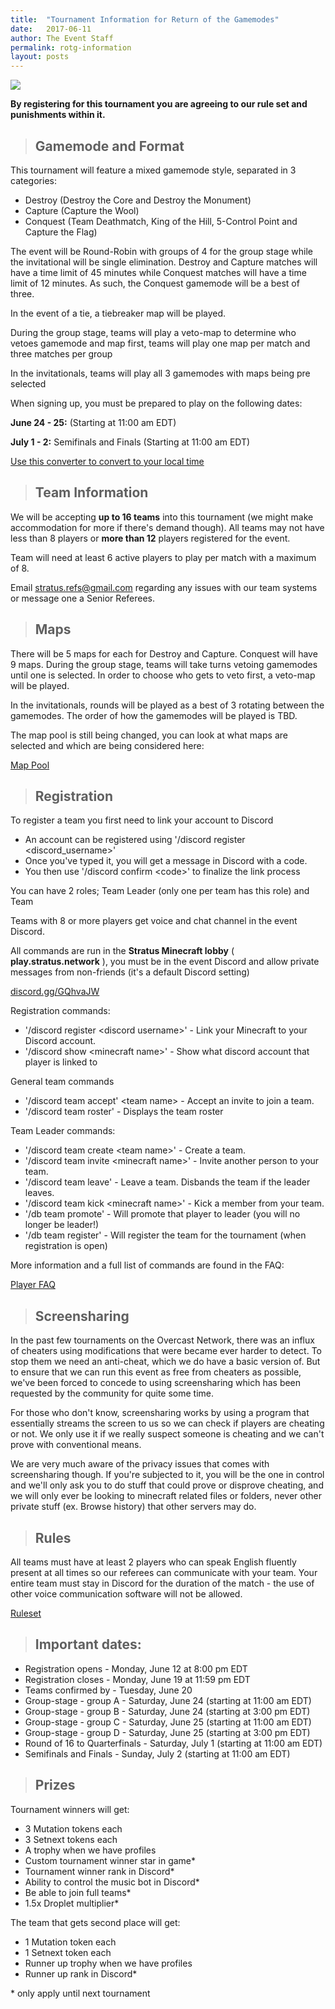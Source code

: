 ```yaml
---
title:  "Tournament Information for Return of the Gamemodes"
date:   2017-06-11
author: The Event Staff
permalink: rotg-information
layout: posts
---
```

![](https://imgur.com/wF2Fmkh.png)

**By registering for this tournament you are agreeing to our rule set and punishments within it.**

> ## Gamemode and Format

This tournament will feature a mixed gamemode style, separated in 3 categories:

- Destroy (Destroy the Core and Destroy the Monument)
- Capture (Capture the Wool)
- Conquest (Team Deathmatch, King of the Hill, 5-Control Point and Capture the Flag)

The event will be Round-Robin with groups of 4 for the group stage while the invitational will be single elimination. Destroy and Capture matches will have a time limit of 45 minutes while Conquest matches will have a time limit of 12 minutes. As such, the Conquest gamemode will be a best of three.

In the event of a tie, a tiebreaker map will be played.

During the group stage, teams will play a veto-map to determine who vetoes gamemode and map first, teams will play one map per match and three matches per group

In the invitationals, teams will play all 3 gamemodes with maps being pre selected

When signing up, you must be prepared to play on the following dates:

**June 24 - 25:**  (Starting at 11:00 am EDT)

**July 1 - 2:** Semifinals and Finals (Starting at 11:00 am EDT)

[Use this converter to convert to your local time](http://www.thetimezoneconverter.com/?t=11:00%20am&amp;tz=EDT%20(Eastern%20Daylight%20Time)&amp;)

> ## Team Information

We will be accepting **up to 16 teams** into this tournament (we might make accommodation for more if there&#39;s demand though). All teams may not have less than 8 players or **more than 12** players registered for the event.

Team will need at least 6 active players to play per match with a maximum of 8.

Email stratus.refs@gmail.com regarding any issues with our team systems or message one a Senior Referees.

> ## Maps

There will be 5 maps for each for Destroy and Capture. Conquest will have 9 maps. During the group stage, teams will take turns vetoing gamemodes until one is selected. In order to choose who gets to veto first, a veto-map will be played.

In the invitationals, rounds will be played as a best of 3 rotating between the gamemodes. The order of how the gamemodes will be played is TBD.

The map pool is still being changed, you can look at what maps are selected and which are being considered here:

[Map Pool](http://stratus.network/rotg-mappool)

> ## Registration

To register a team you first need to link your account to Discord

- An account can be registered using &#39;/discord register &lt;discord\_username&gt;&#39;
- Once you&#39;ve typed it, you will get a message in Discord with a code.
- You then use &#39;/discord confirm &lt;code&gt;&#39; to finalize the link process

You can have 2 roles; Team Leader (only one per team has this role) and Team

Teams with 8 or more players get voice and chat channel in the event Discord.

All commands are run in the **Stratus Minecraft lobby** ( **play.stratus.network** ), you must be in the event Discord and allow private messages from non-friends (it&#39;s a default Discord setting)

[discord.gg/GQhvaJW](https://discord.gg/GQhvaJW) 



Registration commands:

- &#39;/discord register &lt;discord username&gt;&#39; - Link your Minecraft to your Discord account.
- &#39;/discord show &lt;minecraft name&gt;&#39; - Show what discord account that player is linked to

General team commands

- &#39;/discord team accept&#39; &lt;team name&gt; - Accept an invite to join a team.
- &#39;/discord team roster&#39; - Displays the team roster

Team Leader commands:

- &#39;/discord team create &lt;team name&gt;&#39; - Create a team.
- &#39;/discord team invite &lt;minecraft name&gt;&#39; - Invite another person to your team.
- &#39;/discord team leave&#39;   - Leave a team. Disbands the team if the leader leaves.
- &#39;/discord team kick &lt;minecraft name&gt;&#39; - Kick a member from your team.
- &#39;/db team promote&#39;  - Will promote that player to leader (you will no longer be leader!)
- &#39;/db team register&#39; - Will register the team for the tournament (when registration is open)

More information and a full list of commands are found in the FAQ:

[Player FAQ](http://stratus.network/playing-tournament-faq)

> ## Screensharing

In the past few tournaments on the Overcast Network, there was an influx of cheaters using modifications that were became ever harder to detect. To stop them we need an anti-cheat, which we do have a basic version of. But to ensure that we can run this event as free from cheaters as possible, we&#39;ve been forced to concede to using screensharing which has been requested by the community for quite some time.

For those who don&#39;t know, screensharing works by using a program that essentially streams the screen to us so we can check if players are cheating or not. We only use it if we really suspect someone is cheating and we can&#39;t prove with conventional means.

We are very much aware of the privacy issues that comes with screensharing though. If you&#39;re subjected to it, you will be the one in control and we&#39;ll only ask you to do stuff that could prove or disprove cheating, and we will only ever be looking to minecraft related files or folders, never other private stuff (ex. Browse history) that other servers may do.

> ## Rules

All teams must have at least 2 players who can speak English fluently present at all times so our referees can communicate with your team. Your entire team must stay in Discord for the duration of the match - the use of other voice communication software will not be allowed.

[Ruleset](http://stratus.network/rotg-ruleset)

> ## Important dates:

- Registration opens - Monday, June 12 at 8:00 pm EDT
- Registration closes - Monday, June 19 at 11:59 pm EDT
- Teams confirmed by - Tuesday, June 20
- Group-stage - group A - Saturday, June 24 (starting at 11:00 am EDT)
- Group-stage - group B - Saturday, June 24 (starting at 3:00 pm EDT)
- Group-stage - group C - Saturday, June 25 (starting at 11:00 am EDT)
- Group-stage - group D - Saturday, June 25 (starting at 3:00 pm EDT)
- Round of 16 to Quarterfinals - Saturday, July 1 (starting at 11:00 am EDT)
- Semifinals and Finals - Sunday, July 2 (starting at 11:00 am EDT)

> ## Prizes

Tournament winners will get:

- 3 Mutation tokens each
- 3 Setnext tokens each
- A trophy when we have profiles
- Custom tournament winner star in game\*
- Tournament winner rank in Discord\*
- Ability to control the music bot in Discord\*
- Be able to join full teams\*
- 1.5x Droplet multiplier\*

The team that gets second place will get:

- 1 Mutation token each
- 1 Setnext token each
- Runner up trophy when we have profiles
- Runner up rank in Discord\*

\*  only apply until next tournament